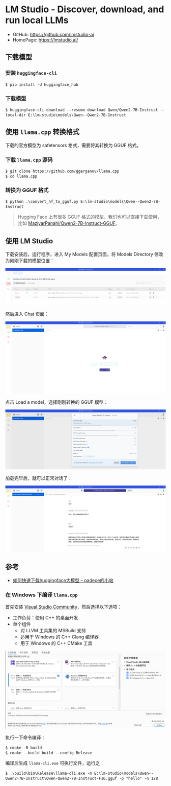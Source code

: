 # LM Studio - Discover, download, and run local LLMs

* GitHub: https://github.com/lmstudio-ai
* HomePage: https://lmstudio.ai/

## 下载模型

### 安装 `huggingface-cli`

```
$ pip install -U huggingface_hub
```

### 下载模型

```
$ huggingface-cli download --resume-download Qwen/Qwen2-7B-Instruct --local-dir E:\lm-studio\models\Qwen--Qwen2-7B-Instruct
```

## 使用 `llama.cpp` 转换格式

下载的官方模型为 safetensors 格式，需要将其转换为 GGUF 格式。

### 下载 `llama.cpp` 源码

```
$ git clone https://github.com/ggerganov/llama.cpp
$ cd llama.cpp
```

### 转换为 GGUF 格式

```
$ python .\convert_hf_to_gguf.py E:\lm-studio\models\Qwen--Qwen2-7B-Instruct
```

> Hugging Face 上有很多 GGUF 格式的模型，我们也可以直接下载使用，比如 [MaziyarPanahi/Qwen2-7B-Instruct-GGUF](https://huggingface.co/MaziyarPanahi/Qwen2-7B-Instruct-GGUF)。

## 使用 LM Studio

下载安装后，运行程序，进入 My Models 配置页面，将 Models Directory 修改为刚刚下载的模型位置：

![](./images/llm-studio-my-models.png)

然后进入 Chat 页面：

![](./images/llm-studio-chat.png)

点击 Load a model，选择刚刚转换的 GGUF 模型：

![](./images/llm-studio-load-a-model.png)

加载完毕后，就可以正常对话了：

![](./images/llm-studio-chat-2.png)

## 参考

* [如何快速下载huggingface大模型 – padeoe的小站](https://padeoe.com/huggingface-large-models-downloader/)

### 在 Windows 下编译 `llama.cpp`

首先安装 [Visual Studio Community](https://visualstudio.microsoft.com/de/vs/community/)，然后选择以下选项：

* 工作负荷：使用 C++ 的桌面开发
* 单个组件
    * 对 LLVM 工具集的 MSBuild 支持
    * 适用于 Windows 的 C++ Clang 编译器
    * 用于 Windows 的 C++ CMake 工具

![](./images/vs-installer.png)

执行一下命令编译：

```
$ cmake -B build
$ cmake --build build --config Release
```

编译后生成 `llama-cli.exe` 可执行文件，运行之：

```
$ .\build\bin\Release\llama-cli.exe -m E:\lm-studio\models\Qwen--Qwen2-7B-Instruct\Qwen-Qwen2-7B-Instruct-F16.gguf -p "hello" -n 128
```
